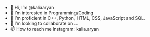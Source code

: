 - 👋 Hi, I’m @kaliaaryan
- 👀 I’m interested in Programming/Coding
- 🌱 I’m proficient in C++, Python, HTML, CSS, JavaScript and SQL.
- 💞️ I’m looking to collaborate on ...
- 📫 How to reach me Instagram: kalia.aryan 


<!---
kaliaaryan/kaliaaryan is a ✨ special ✨ repository because its `README.md` (this file) appears on your GitHub profile.
You can click the Preview link to take a look at your changes.
--->
